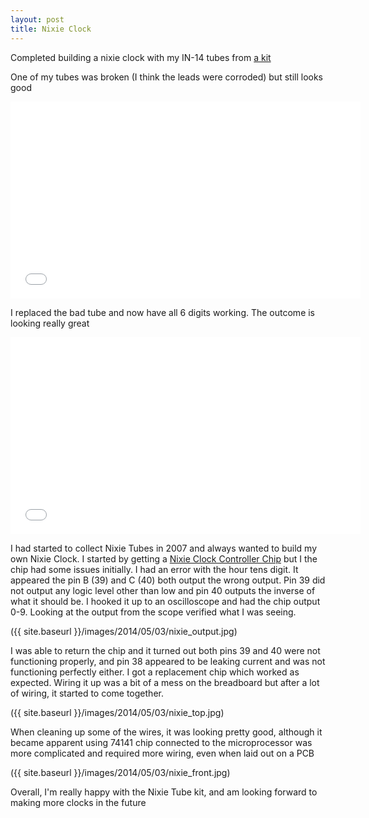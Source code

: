 ```yaml
---
layout: post
title: Nixie Clock
---
```

Completed building a nixie clock with my IN-14 tubes from [a kit](http://www.pvelectronics.co.uk/index.php?main_page=product_info&cPath=21&products_id=79)

One of my tubes was broken (I think the leads were corroded) but still looks good

<iframe width="560" height="315" src="//www.youtube.com/embed/b-54xTTS4fw" frameborder="0" allowfullscreen></iframe>

I replaced the bad tube and now have all 6 digits working. The outcome is looking really great

<iframe width="560" height="315" src="//www.youtube.com/embed/mZ4I35A0rzw" frameborder="0" allowfullscreen></iframe>

I had started to collect Nixie Tubes in 2007 and always wanted to build my own Nixie Clock. I started by getting a [Nixie Clock Controller Chip](http://www.allspectrum.com/store/digit-nixie-tube-clock-controller-chip-p-352.html) but I the chip had some issues initially. I had an error with the hour tens digit. It appeared the pin B (39) and C (40) both output the wrong output. Pin 39 did not output any logic level other than low and pin 40 outputs the inverse of what it should be. I hooked it up to an oscilloscope and had the chip output 0-9. Looking at the output from the scope verified what I was seeing.

({{ site.baseurl }}/images/2014/05/03/nixie_output.jpg)

I was able to return the chip and it turned out both pins 39 and 40 were not functioning properly, and pin 38 appeared to be leaking current and was not functioning perfectly either. I got a replacement chip which worked as expected. Wiring it up was a bit of a mess on the breadboard but after a lot of wiring, it started to come together.

({{ site.baseurl }}/images/2014/05/03/nixie_top.jpg)

When cleaning up some of the wires, it was looking pretty good, although it became apparent using 74141 chip connected to the microprocessor was more complicated and required more wiring, even when laid out on a PCB

({{ site.baseurl }}/images/2014/05/03/nixie_front.jpg)

Overall, I'm really happy with the Nixie Tube kit, and am looking forward to making more clocks in the future 
